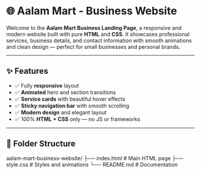 # 🌐 Aalam Mart - Business Website

Welcome to the **Aalam Mart Business Landing Page**, a responsive and modern website built with pure **HTML** and **CSS**. It showcases professional services, business details, and contact information with smooth animations and clean design — perfect for small businesses and personal brands.

---

## ✨ Features

- ✅ Fully **responsive** layout
- ✅ **Animated** hero and section transitions
- ✅ **Service cards** with beautiful hover effects
- ✅ **Sticky navigation bar** with smooth scrolling
- ✅ **Modern design** and elegant layout
- ✅ 100% **HTML + CSS** only — no JS or frameworks

---

## 📁 Folder Structure

aalam-mart-business-website/
├── index.html # Main HTML page
├── style.css # Styles and animations
└── README.md # Documentation

